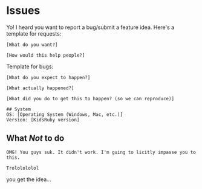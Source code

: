 # Issues

Yo! I heard you want to report a bug/submit a feature idea. Here's a template for requests:

```
[What do you want?]

[How would this help people?]
```

Template for bugs:

```
[What do you expect to happen?]

[What actually happened?]

[What did you do to get this to happen? (so we can reproduce)]

## System
OS: [Operating System (Windows, Mac, etc.)]
Version: [KidsRuby version]
```

## What __*Not*__ to do

`OMG! You guys suk. It didn't work. I'm guing to licitly impasse you to this.`

`Trololololol`

you get the idea...